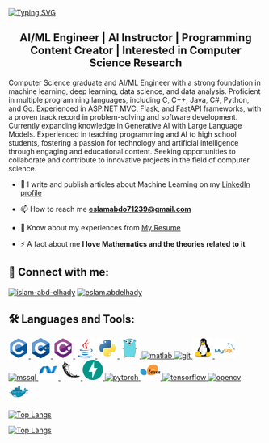 <!--<h1 align="center">Hi 👋, I'm Islam Abd_Elhady</h1>-->
[![Typing SVG](https://readme-typing-svg.herokuapp.com?font=Fira+Code&size=30&duration=3000&pause=1000&color=F7F7F7&center=true&vCenter=true&width=1200&lines=Hi+%F0%9F%91%8B%2C+I'm+Islam+Abd-Elhady)](https://git.io/typing-svg)
<h2 align="center">AI/ML Engineer | Al Instructor | Programming Content Creator | Interested in Computer Science Research</h2>

Computer Science graduate and AI/ML Engineer with a strong foundation in machine learning, deep learning, data science, and data analysis. Proficient in multiple programming languages, including C, C++, Java, C#, Python, and Go. Experienced in ASP.NET MVC, Flask, and FastAPI frameworks, with a proven track record in problem-solving and software development. Currently expanding knowledge in Generative AI with Large Language Models. Experienced in teaching programming and AI to high school students, fostering a passion for technology and artificial intelligence through engaging and educational content. Seeking opportunities to collaborate and contribute to innovative projects in the field of computer science.

- 📝 I write and publish articles about Machine Learning on my <a href="https://www.linkedin.com/in/islam-abd-elhady-323523211/">LinkedIn profile</a>

- 📫 How to reach me **eslamabdo71239@gmail.com**

- 📄 Know about my experiences from <a href="https://github.com/Islam-hady9/Islam-Abdelhady-Resume.git">My Resume</a>

- ⚡ A fact about me **I love Mathematics and the theories related to it**

<h2 align="left">
<!--<img style="width:50px" src="https://media.giphy.com/media/iY8CRBdQXODJSCERIr/giphy.gif" width="30px"> -->
📧 Connect with me:</h2>
<p align="left">
<a href="https://www.linkedin.com/in/islam-abd-elhady-323523211/" target="blank"><img align="center" src="https://raw.githubusercontent.com/rahuldkjain/github-profile-readme-generator/master/src/images/icons/Social/linked-in-alt.svg" alt="islam-abd-elhady" height="30" width="40" /></a>
<a href="https://www.facebook.com/eslam.abdelhady.338?mibextid=ZbWKwL" target="blank"><img align="center" src="https://raw.githubusercontent.com/rahuldkjain/github-profile-readme-generator/master/src/images/icons/Social/facebook.svg" alt="eslam.abdelhady" height="30" width="40" /></a>

<h2 align="left">🛠️ Languages and Tools:</h2>
<p align="left"> 
  <a href="https://www.cprogramming.com/" target="_blank" rel="noreferrer"> 
    <img src="https://raw.githubusercontent.com/devicons/devicon/master/icons/c/c-original.svg" alt="c" width="40" height="40"/> 
  </a> 
  <a href="https://www.w3schools.com/cpp/" target="_blank" rel="noreferrer"> 
    <img src="https://raw.githubusercontent.com/devicons/devicon/master/icons/cplusplus/cplusplus-original.svg" alt="cplusplus" width="40" height="40"/> 
  </a> 
  <a href="https://www.w3schools.com/cs/" target="_blank" rel="noreferrer"> 
    <img src="https://raw.githubusercontent.com/devicons/devicon/master/icons/csharp/csharp-original.svg" alt="csharp" width="40" height="40"/> 
  </a> 
  <a href="https://www.java.com" target="_blank" rel="noreferrer"> 
    <img src="https://raw.githubusercontent.com/devicons/devicon/master/icons/java/java-original.svg" alt="java" width="40" height="40"/> 
  </a> 
  <a href="https://www.python.org" target="_blank" rel="noreferrer"> 
    <img src="https://raw.githubusercontent.com/devicons/devicon/master/icons/python/python-original.svg" alt="python" width="40" height="40"/> 
  </a> 
  <a href="https://go.dev/" target="_blank" rel="noreferrer"> 
    <img src="https://raw.githubusercontent.com/devicons/devicon/master/icons/go/go-original.svg" alt="go" width="40" height="40"/> 
  </a> 
  <a href="https://www.mathworks.com/" target="_blank" rel="noreferrer"> 
    <img src="https://upload.wikimedia.org/wikipedia/commons/2/21/Matlab_Logo.png" alt="matlab" width="40" height="40"/> 
  </a> 
  <a href="https://git-scm.com/" target="_blank" rel="noreferrer"> 
    <img src="https://www.vectorlogo.zone/logos/git-scm/git-scm-icon.svg" alt="git" width="40" height="40"/> 
  </a> 
  <a href="https://www.linux.org/" target="_blank" rel="noreferrer"> 
    <img src="https://raw.githubusercontent.com/devicons/devicon/master/icons/linux/linux-original.svg" alt="linux" width="40" height="40"/> 
  </a> 
  <a href="https://www.mysql.com/" target="_blank" rel="noreferrer"> 
    <img src="https://raw.githubusercontent.com/devicons/devicon/master/icons/mysql/mysql-original-wordmark.svg" alt="mysql" width="40" height="40"/> 
  </a> 
  <a href="https://www.microsoft.com/en-us/sql-server" target="_blank" rel="noreferrer"> 
    <img src="https://www.svgrepo.com/show/303229/microsoft-sql-server-logo.svg" alt="mssql" width="40" height="40"/> 
  </a> 
  <a href="https://dotnet.microsoft.com/apps/aspnet/mvc" target="_blank" rel="noreferrer"> 
    <img src="https://raw.githubusercontent.com/devicons/devicon/master/icons/dot-net/dot-net-original.svg" alt="aspnetmvc" width="40" height="40"/> 
  </a> 
  <a href="https://flask.palletsprojects.com/" target="_blank" rel="noreferrer"> 
    <img src="https://raw.githubusercontent.com/devicons/devicon/master/icons/flask/flask-original.svg" alt="flask" width="40" height="40"/> 
  </a> 
  <a href="https://fastapi.tiangolo.com/" target="_blank" rel="noreferrer"> 
    <img src="https://github.com/devicons/devicon/blob/master/icons/fastapi/fastapi-original.svg" alt="fastapi" width="40" height="40"/> 
  </a> 
  <a href="https://pytorch.org/" target="_blank" rel="noreferrer"> 
    <img src="https://www.vectorlogo.zone/logos/pytorch/pytorch-icon.svg" alt="pytorch" width="40" height="40"/> 
  </a> 
  <a href="https://scikit-learn.org/" target="_blank" rel="noreferrer"> 
    <img src="https://raw.githubusercontent.com/devicons/devicon/master/icons/scikitlearn/scikitlearn-original.svg" alt="scikit-learn" width="40" height="40"/> 
  </a> 
  <a href="https://www.tensorflow.org" target="_blank" rel="noreferrer"> 
    <img src="https://www.vectorlogo.zone/logos/tensorflow/tensorflow-icon.svg" alt="tensorflow" width="40" height="40"/> 
  </a> 
  <a href="https://opencv.org/" target="_blank" rel="noreferrer"> 
    <img src="https://www.vectorlogo.zone/logos/opencv/opencv-icon.svg" alt="opencv" width="40" height="40"/> 
  </a> 
  <a href="https://www.docker.com/" target="_blank" rel="noreferrer"> 
    <img src="https://raw.githubusercontent.com/devicons/devicon/master/icons/docker/docker-original.svg" alt="docker" width="40" height="40"/> 
  </a> 
</p>

[![Top Langs](https://github-readme-stats.vercel.app/api/top-langs/?username=Islam-hady9&theme=algolia)](https://github.com/Islam-hady9)

[![Top Langs](https://github-readme-stats.vercel.app/api?username=Islam-hady9&theme=algolia&show_icons=true)](https://github.com/Islam-hady9)

<!--
**Islam-hady9/Islam-hady9** is a ✨ _special_ ✨ repository because its `README.md` (this file) appears on your GitHub profile.

Here are some ideas to get you started:

- 🔭 I’m currently working on ...
- 🌱 I’m currently learning ...
- 👯 I’m looking to collaborate on ...
- 🤔 I’m looking for help with ...
- 💬 Ask me about ...
- 📫 How to reach me: ...
- 😄 Pronouns: ...
- ⚡ Fun fact: ...
-->
